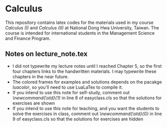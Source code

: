 # Calculus

This repository contains latex codes for the materials used in my course *Calculus (I)* and *Calculus (II)* at National Dong Hwa University, Taiwan.  The course is intended for international students in the Management Science and Finance Program.

## Notes on lecture_note.tex
- I did not typewrite my lecture notes until I reached Chapter 5, so the first four chapters links to the handwritten materials.  I may typewrite these chapters in the near future.
- The colored frames for examples and solutions depends on the pacakge *luacolor*, so you'll need to use LuaLaTex to compile it.
- If you intend to use this note for self-study, comment out *\newcommand{\std}{1}* in line 8 of easyclass.cls so that the solutions for exercises are shown
- If you intend to use this note for teaching, and you want the students to solve the exercises in class, comment out *\newcommand{\std}{0}* in line 9 of easyclass.cls so that the solutions for exercises are hidden
